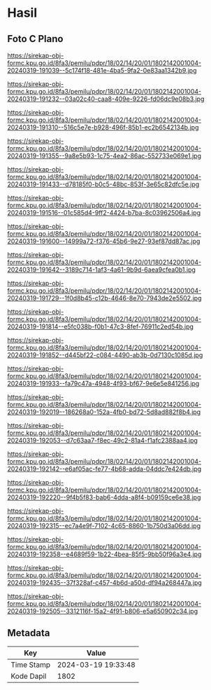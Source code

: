 # Hasil

## Foto C Plano

https://sirekap-obj-formc.kpu.go.id/8fa3/pemilu/pdpr/18/02/14/20/01/1802142001004-20240319-191039--5c174f18-481e-4ba5-9fa2-0e83aa1342b9.jpg

https://sirekap-obj-formc.kpu.go.id/8fa3/pemilu/pdpr/18/02/14/20/01/1802142001004-20240319-191232--03a02c40-caa8-409e-9226-fd06dc9e08b3.jpg

https://sirekap-obj-formc.kpu.go.id/8fa3/pemilu/pdpr/18/02/14/20/01/1802142001004-20240319-191310--516c5e7e-b928-496f-85b1-ec2b6542134b.jpg

https://sirekap-obj-formc.kpu.go.id/8fa3/pemilu/pdpr/18/02/14/20/01/1802142001004-20240319-191355--9a8e5b93-1c75-4ea2-86ac-552733e069e1.jpg

https://sirekap-obj-formc.kpu.go.id/8fa3/pemilu/pdpr/18/02/14/20/01/1802142001004-20240319-191433--d78185f0-b0c5-48bc-853f-3e65c82dfc5e.jpg

https://sirekap-obj-formc.kpu.go.id/8fa3/pemilu/pdpr/18/02/14/20/01/1802142001004-20240319-191516--01c585d4-9ff2-4424-b7ba-8c03962506a4.jpg

https://sirekap-obj-formc.kpu.go.id/8fa3/pemilu/pdpr/18/02/14/20/01/1802142001004-20240319-191600--14999a72-f376-45b6-9e27-93ef87dd87ac.jpg

https://sirekap-obj-formc.kpu.go.id/8fa3/pemilu/pdpr/18/02/14/20/01/1802142001004-20240319-191642--3189c714-1af3-4a61-9b9d-6aea9cfea0b1.jpg

https://sirekap-obj-formc.kpu.go.id/8fa3/pemilu/pdpr/18/02/14/20/01/1802142001004-20240319-191729--1f0d8b45-c12b-4646-8e70-7943de2e5502.jpg

https://sirekap-obj-formc.kpu.go.id/8fa3/pemilu/pdpr/18/02/14/20/01/1802142001004-20240319-191814--e5fc038b-f0b1-47c3-8fef-76911c2ed54b.jpg

https://sirekap-obj-formc.kpu.go.id/8fa3/pemilu/pdpr/18/02/14/20/01/1802142001004-20240319-191852--d445bf22-c084-4490-ab3b-0d7130c1085d.jpg

https://sirekap-obj-formc.kpu.go.id/8fa3/pemilu/pdpr/18/02/14/20/01/1802142001004-20240319-191933--fa79c47a-4948-4f93-bf67-9e6e5e841256.jpg

https://sirekap-obj-formc.kpu.go.id/8fa3/pemilu/pdpr/18/02/14/20/01/1802142001004-20240319-192019--186268a0-152a-4fb0-bd72-5d8ad882f8b4.jpg

https://sirekap-obj-formc.kpu.go.id/8fa3/pemilu/pdpr/18/02/14/20/01/1802142001004-20240319-192053--d7c63aa7-f8ec-49c2-81a4-f1afc2388aa4.jpg

https://sirekap-obj-formc.kpu.go.id/8fa3/pemilu/pdpr/18/02/14/20/01/1802142001004-20240319-192142--e6af05ac-fe77-4b68-adda-04ddc7e424db.jpg

https://sirekap-obj-formc.kpu.go.id/8fa3/pemilu/pdpr/18/02/14/20/01/1802142001004-20240319-192220--9f4b5f83-bab6-4dda-a8f4-b09159ce6e38.jpg

https://sirekap-obj-formc.kpu.go.id/8fa3/pemilu/pdpr/18/02/14/20/01/1802142001004-20240319-192315--ec7a4e9f-7102-4c65-8860-1b750d3a06dd.jpg

https://sirekap-obj-formc.kpu.go.id/8fa3/pemilu/pdpr/18/02/14/20/01/1802142001004-20240319-192358--e4689f59-1b22-4bea-85f5-9bb50f96a3e4.jpg

https://sirekap-obj-formc.kpu.go.id/8fa3/pemilu/pdpr/18/02/14/20/01/1802142001004-20240319-192435--37f328af-c457-4b6d-a50d-df94a268447a.jpg

https://sirekap-obj-formc.kpu.go.id/8fa3/pemilu/pdpr/18/02/14/20/01/1802142001004-20240319-192505--3312116f-15a2-4f91-b806-e5a650902c34.jpg


## Metadata

| Key        | Value               |
| ---------- | ------------------- |
| Time Stamp | 2024-03-19 19:33:48 |
| Kode Dapil | 1802                |



